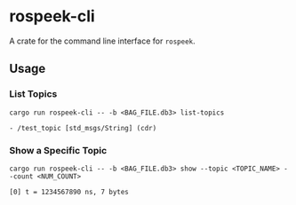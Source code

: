 # rospeek-cli

A crate for the command line interface for `rospeek`.

## Usage

### List Topics

```shell
cargo run rospeek-cli -- -b <BAG_FILE.db3> list-topics
```

```shell
- /test_topic [std_msgs/String] (cdr)
```

### Show a Specific Topic

```shell
cargo run rospeek-cli -- -b <BAG_FILE.db3> show --topic <TOPIC_NAME> --count <NUM_COUNT>
```

```shell
[0] t = 1234567890 ns, 7 bytes
```
